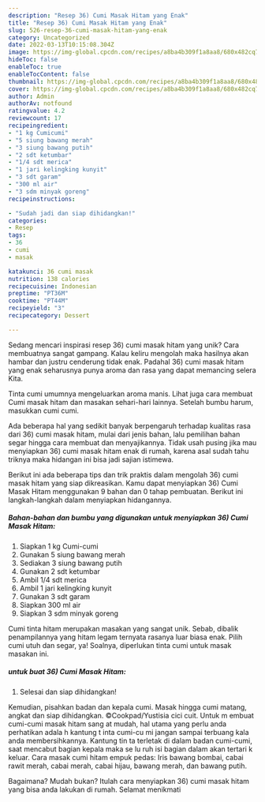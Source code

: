 ```yaml
---
description: "Resep 36) Cumi Masak Hitam yang Enak"
title: "Resep 36) Cumi Masak Hitam yang Enak"
slug: 526-resep-36-cumi-masak-hitam-yang-enak
category: Uncategorized
date: 2022-03-13T10:15:08.304Z
image: https://img-global.cpcdn.com/recipes/a8ba4b309f1a8aa8/680x482cq70/36-cumi-masak-hitam-foto-resep-utama.jpg
hideToc: false
enableToc: true
enableTocContent: false
thumbnail: https://img-global.cpcdn.com/recipes/a8ba4b309f1a8aa8/680x482cq70/36-cumi-masak-hitam-foto-resep-utama.jpg
cover: https://img-global.cpcdn.com/recipes/a8ba4b309f1a8aa8/680x482cq70/36-cumi-masak-hitam-foto-resep-utama.jpg
author: Admin
authorAv: notfound
ratingvalue: 4.2
reviewcount: 17
recipeingredient:
- "1 kg Cumicumi"
- "5 siung bawang merah"
- "3 siung bawang putih"
- "2 sdt ketumbar"
- "1/4 sdt merica"
- "1 jari kelingking kunyit"
- "3 sdt garam"
- "300 ml air"
- "3 sdm minyak goreng"
recipeinstructions:

- "Sudah jadi dan siap dihidangkan!"
categories:
- Resep
tags:
- 36
- cumi
- masak

katakunci: 36 cumi masak 
nutrition: 138 calories
recipecuisine: Indonesian
preptime: "PT36M"
cooktime: "PT44M"
recipeyield: "3"
recipecategory: Dessert

---
```





Sedang mencari inspirasi resep 36) cumi masak hitam yang unik? Cara membuatnya sangat gampang. Kalau keliru mengolah maka hasilnya akan hambar dan justru cenderung tidak enak. Padahal 36) cumi masak hitam yang enak seharusnya punya aroma dan rasa yang dapat memancing selera Kita.





Tinta cumi umumnya mengeluarkan aroma manis. Lihat juga cara membuat Cumi masak hitam dan masakan sehari-hari lainnya. Setelah bumbu harum, masukkan cumi cumi.

Ada beberapa hal yang sedikit banyak berpengaruh terhadap kualitas rasa dari 36) cumi masak hitam, mulai dari jenis bahan, lalu pemilihan bahan segar hingga cara membuat dan menyajikannya. Tidak usah pusing jika mau menyiapkan 36) cumi masak hitam enak di rumah, karena asal sudah tahu triknya maka hidangan ini bisa jadi sajian istimewa.






Berikut ini ada beberapa tips dan trik praktis dalam mengolah 36) cumi masak hitam yang siap dikreasikan. Kamu dapat menyiapkan 36) Cumi Masak Hitam menggunakan 9 bahan dan 0 tahap pembuatan. Berikut ini langkah-langkah dalam menyiapkan hidangannya.

<!--inarticleads1-->

##### Bahan-bahan dan bumbu yang digunakan untuk menyiapkan 36) Cumi Masak Hitam:

1. Siapkan 1 kg Cumi-cumi
1. Gunakan 5 siung bawang merah
1. Sediakan 3 siung bawang putih
1. Gunakan 2 sdt ketumbar
1. Ambil 1/4 sdt merica
1. Ambil 1 jari kelingking kunyit
1. Gunakan 3 sdt garam
1. Siapkan 300 ml air
1. Siapkan 3 sdm minyak goreng


Cumi tinta hitam merupakan masakan yang sangat unik. Sebab, dibalik penampilannya yang hitam legam ternyata rasanya luar biasa enak. Pilih cumi utuh dan segar, ya! Soalnya, diperlukan tinta cumi untuk masak masakan ini. 

<!--inarticleads2-->

#####  untuk buat 36) Cumi Masak Hitam:


1. Selesai dan siap dihidangkan!

Kemudian, pisahkan badan dan kepala cumi. Masak hingga cumi matang, angkat dan siap dihidangkan. ©Cookpad/Yustisia cici cuit. Untuk m embuat cumi-cumi masak hitam sang at mudah, hal utama yang perlu anda perhatikan adala h kantung t inta cumi-cu mi jangan sampai terbuang kala anda membersihkannya. Kantung tin ta terletak di dalam badan cumi-cumi, saat mencabut bagian kepala maka se lu ruh isi bagian dalam akan tertari k keluar. Cara masak cumi hitam empuk pedas: Iris bawang bombai, cabai rawit merah, cabai merah, cabai hijau, bawang merah, dan bawang putih. 

Bagaimana? Mudah bukan? Itulah cara menyiapkan 36) cumi masak hitam yang bisa anda lakukan di rumah. Selamat menikmati
